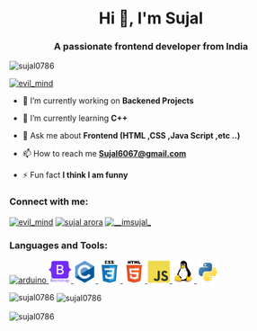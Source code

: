 <h1 align="center">Hi 👋, I'm Sujal</h1>
<h3 align="center">A passionate frontend developer from India</h3>
<img  align = "right" width="400" src="https://miro.medium.com/v2/resize:fit:1360/0*gqO3slLmGb4mUeje.gif" alt="">

<p align="left"> <img src="https://komarev.com/ghpvc/?username=sujal0786&label=Profile%20views&color=0e75b6&style=flat" alt="sujal0786" /> </p>

<p align="left"> <a href="https://twitter.com/evil_mind" target="blank"><img src="https://img.shields.io/twitter/follow/evil_mind?logo=twitter&style=for-the-badge" alt="evil_mind" /></a> </p>

- 🔭 I’m currently working on **Backened Projects**

- 🌱 I’m currently learning **C++**

- 💬 Ask me about **Frontend (HTML ,CSS ,Java Script ,etc ..)**

- 📫 How to reach me **Sujal6067@gmail.com**

- ⚡ Fun fact **I think I am funny**

<h3 align="left">Connect with me:</h3>
<p align="left">
<a href="https://twitter.com/evil_mind" target="blank"><img align="center" src="https://raw.githubusercontent.com/rahuldkjain/github-profile-readme-generator/master/src/images/icons/Social/twitter.svg" alt="evil_mind" height="30" width="40" /></a>
<a href="https://linkedin.com/in/sujal arora" target="blank"><img align="center" src="https://raw.githubusercontent.com/rahuldkjain/github-profile-readme-generator/master/src/images/icons/Social/linked-in-alt.svg" alt="sujal arora" height="30" width="40" /></a>
<a href="https://instagram.com/__imsujal_" target="blank"><img align="center" src="https://raw.githubusercontent.com/rahuldkjain/github-profile-readme-generator/master/src/images/icons/Social/instagram.svg" alt="__imsujal_" height="30" width="40" /></a>
</p>

<h3 align="left">Languages and Tools:</h3>
<p align="left"> <a href="https://www.arduino.cc/" target="_blank" rel="noreferrer"> <img src="https://cdn.worldvectorlogo.com/logos/arduino-1.svg" alt="arduino" width="40" height="40"/> </a> <a href="https://getbootstrap.com" target="_blank" rel="noreferrer"> <img src="https://raw.githubusercontent.com/devicons/devicon/master/icons/bootstrap/bootstrap-plain-wordmark.svg" alt="bootstrap" width="40" height="40"/> </a> <a href="https://www.cprogramming.com/" target="_blank" rel="noreferrer"> <img src="https://raw.githubusercontent.com/devicons/devicon/master/icons/c/c-original.svg" alt="c" width="40" height="40"/> </a> <a href="https://www.w3schools.com/css/" target="_blank" rel="noreferrer"> <img src="https://raw.githubusercontent.com/devicons/devicon/master/icons/css3/css3-original-wordmark.svg" alt="css3" width="40" height="40"/> </a> <a href="https://www.w3.org/html/" target="_blank" rel="noreferrer"> <img src="https://raw.githubusercontent.com/devicons/devicon/master/icons/html5/html5-original-wordmark.svg" alt="html5" width="40" height="40"/> </a> <a href="https://developer.mozilla.org/en-US/docs/Web/JavaScript" target="_blank" rel="noreferrer"> <img src="https://raw.githubusercontent.com/devicons/devicon/master/icons/javascript/javascript-original.svg" alt="javascript" width="40" height="40"/> </a> <a href="https://www.linux.org/" target="_blank" rel="noreferrer"> <img src="https://raw.githubusercontent.com/devicons/devicon/master/icons/linux/linux-original.svg" alt="linux" width="40" height="40"/> </a> <a href="https://www.python.org" target="_blank" rel="noreferrer"> <img src="https://raw.githubusercontent.com/devicons/devicon/master/icons/python/python-original.svg" alt="python" width="40" height="40"/> </a> </p>

<p><img align="left" src="https://github-readme-stats.vercel.app/api/top-langs?username=sujal0786&show_icons=true&locale=en&layout=compact" alt="sujal0786" /></p>

<p>&nbsp;<img align="center" src="https://github-readme-stats.vercel.app/api?username=sujal0786&show_icons=true&locale=en" alt="sujal0786" /></p>

<p><img align="center" src="https://github-readme-streak-stats.herokuapp.com/?user=sujal0786&" alt="sujal0786" /></p>
